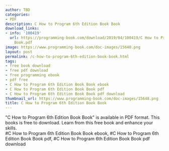 ```yaml
---
author: TBD
categories:
- PDF
description: C How to Program 6th Edition Book Book
download_links:
- info: '100419'
  url: https://programming-book.com/download/2019/04/100419/C How to Program 6th Edition
    Book.pdf
image: https://www.programming-book.com/doc-images/15648.png
layout: post
permalink: /c-how-to-program-6th-edition-book-book.html
tags:
- free book download
- free pdf download
- free programming ebook
- pdf free
- C How to Program 6th Edition Book Book ebook
- C How to Program 6th Edition Book Book pdf
- C How to Program 6th Edition Book Book pdf download
thumbnail_url: https://www.programming-book.com/doc-images/15648.png
title: C How to Program 6th Edition Book Book
---
```


 
<div class="item-desc text-justify">
  "C How to Program 6th Edition Book Book" is available in PDF format. This books is free to download. Learn from this free book and enhance your skills.
  <br>
  #C How to Program 6th Edition Book Book ebook, #C How to Program 6th Edition Book Book pdf, #C How to Program 6th Edition Book Book pdf download
</div>